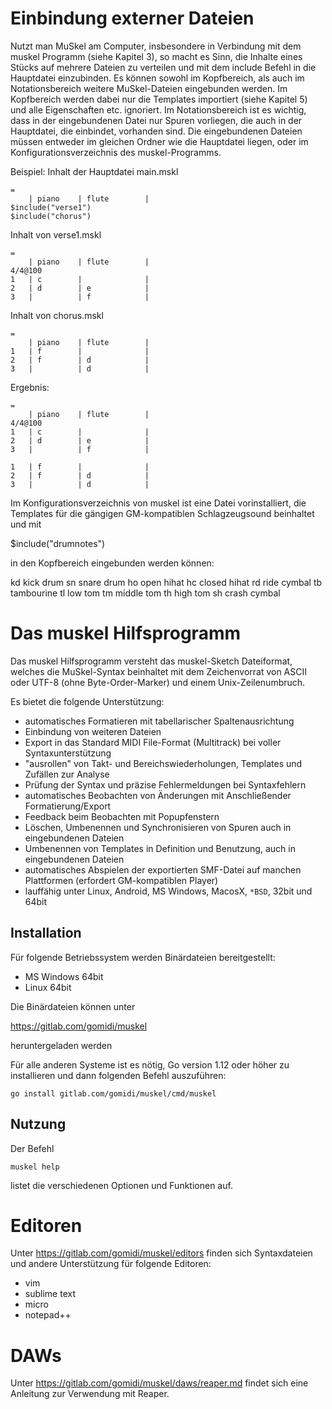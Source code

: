 

# Einbindung externer Dateien

Nutzt man MuSkel am Computer, insbesondere in Verbindung mit dem muskel Programm (siehe Kapitel 3),
so macht es Sinn, die Inhalte eines Stücks auf mehrere Dateien zu verteilen und mit dem include Befehl
in die Hauptdatei einzubinden. Es können sowohl im Kopfbereich, als auch im Notationsbereich weitere 
MuSkel-Dateien eingebunden werden. Im Kopfbereich werden dabei nur die Templates importiert (siehe Kapitel 5) 
und alle Eigenschaften etc. ignoriert. Im Notationsbereich ist es wichtig, dass in der eingebundenen Datei 
nur Spuren vorliegen, die auch in der Hauptdatei, die einbindet, vorhanden sind.
Die eingebundenen Dateien müssen entweder im gleichen Ordner wie die Hauptdatei liegen, oder im Konfigurationsverzeichnis des muskel-Programms.


Beispiel:
Inhalt der Hauptdatei main.mskl

```
=
    | piano    | flute        |
$include("verse1")
$include("chorus")
```

Inhalt von verse1.mskl

```
=
    | piano    | flute        | 
4/4@100
1   | c        |              |
2   | d        | e            |
3   |          | f            |
```

Inhalt von chorus.mskl

```
=
    | piano    | flute        | 
1   | f        |              |
2   | f        | d            |
3   |          | d            |
```

Ergebnis:

```
=
    | piano    | flute        | 
4/4@100
1   | c        |              |
2   | d        | e            |
3   |          | f            |

1   | f        |              |
2   | f        | d            |
3   |          | d            |
```

Im Konfigurationsverzeichnis von muskel ist eine Datei vorinstalliert, die Templates für die gängigen GM-kompatiblen Schlagzeugsound beinhaltet und mit 

$include("drumnotes")

in den Kopfbereich eingebunden werden können:

kd  kick drum
sn  snare drum
ho  open hihat
hc  closed hihat
rd  ride cymbal
tb  tambourine
tl  low tom
tm  middle tom
th  high tom
sh  crash cymbal


# Das muskel Hilfsprogramm

Das muskel Hilfsprogramm versteht das muskel-Sketch Dateiformat, welches die MuSkel-Syntax beinhaltet
mit dem Zeichenvorrat von ASCII oder UTF-8 (ohne Byte-Order-Marker) und einem Unix-Zeilenumbruch.

Es bietet die folgende Unterstützung:

- automatisches Formatieren mit tabellarischer Spaltenausrichtung
- Einbindung von weiteren Dateien
- Export in das Standard MIDI File-Format (Multitrack) bei voller Syntaxunterstützung
- "ausrollen" von Takt- und Bereichswiederholungen, Templates und Zufällen zur Analyse
- Prüfung der Syntax und präzise Fehlermeldungen bei Syntaxfehlern
- automatisches Beobachten von Änderungen mit Anschließender Formatierung/Export
- Feedback beim Beobachten mit Popupfenstern
- Löschen, Umbenennen und Synchronisieren von Spuren auch in eingebundenen Dateien
- Umbenennen von Templates in Definition und Benutzung, auch in eingebundenen Dateien
- automatisches Abspielen der exportierten SMF-Datei auf manchen Plattformen (erfordert GM-kompatiblen Player)
- lauffähig unter Linux, Android, MS Windows, MacosX, `*BSD`, 32bit und 64bit

## Installation

Für folgende Betriebssystem werden Binärdateien bereitgestellt:

- MS Windows 64bit
- Linux 64bit

Die Binärdateien können unter 

https://gitlab.com/gomidi/muskel

heruntergeladen werden

Für alle anderen Systeme ist es nötig, Go version 1.12 oder höher zu installieren und dann folgenden
Befehl auszuführen:

```
go install gitlab.com/gomidi/muskel/cmd/muskel
```

## Nutzung

Der Befehl 

```
muskel help
```

listet die verschiedenen Optionen und Funktionen auf.

# Editoren

Unter https://gitlab.com/gomidi/muskel/editors finden sich
Syntaxdateien und andere Unterstützung für folgende Editoren:

- vim
- sublime text
- micro
- notepad++

# DAWs

Unter https://gitlab.com/gomidi/muskel/daws/reaper.md findet sich
eine Anleitung zur Verwendung mit Reaper.

